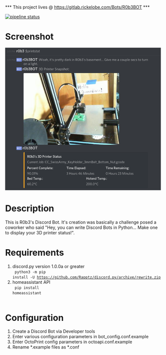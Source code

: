 *** This project lives @ https://gitlab.rickelobe.com/Bots/R0b3BOT ***

[![pipeline status](http://gitlab.rickelobe.com/Bots/r0b3BOT/badges/master/pipeline.svg)](http://gitlab.rickelobe.com/Bots/r0b3BOT/commits/master)

# Screenshot
![](images/Discord_Printstat_Command.png)

# Description
This is R0b3's Discord Bot.  It's creation was basically a challenge posed a coworker who said "Hey, you can write Discord Bots in Python... Make one to display your 3D printer status!".

# Requirements
1. discord.py version 1.0.0a or greater<br>
    <code> python3 -m pip install -U https://github.com/Rapptz/discord.py/archive/rewrite.zip </code>
2. homeassistant API<br>
    <code> pip install homeassistant</code><br><br>

# Configuration
1. Create a Discord Bot via Developer tools<br>
2. Enter various configuration parameters in bot_config.conf.example<br>
3. Enter OctoPrint config parameters in octoapi.conf.example<br>
4. Rename *.example files as *.conf<br>